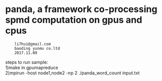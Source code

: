 panda, a framework co-processing spmd computation on gpus and cpus
=================================================================
		li7hui@gmail.com
		baoding yunmu co.ltd
		2017.11.09

steps to run sample:<br>
	1)make in gpumapreduce<br>
	2)mpirun -host node1,node2 -np 2 ./panda_word_count input.txt<br>
